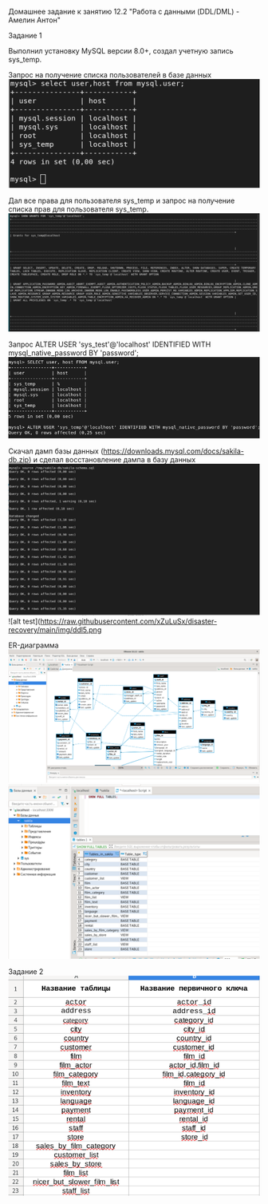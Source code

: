 Домашнее задание к занятию 12.2 "Работа с данными (DDL/DML) - Амелин Антон"

Задание 1

Выполнил установку MySQL версии 8.0+, создал учетную запись sys_temp.

Запрос на получение списка пользователей в базе данных
![alt test](https://raw.githubusercontent.com/xZuLuSx/disaster-recovery/main/img/ddl1.png)

Дал все права для пользователя sys_temp и запрос на получение списка прав для пользователя sys_temp.
![alt test](https://raw.githubusercontent.com/xZuLuSx/disaster-recovery/main/img/ddl2.png)

Запрос ALTER USER 'sys_test'@'localhost' IDENTIFIED WITH mysql_native_password BY 'password';
![alt test](https://raw.githubusercontent.com/xZuLuSx/disaster-recovery/main/img/ddl3.png)

Скачал дамп базы данных (https://downloads.mysql.com/docs/sakila-db.zip) и сделал восстановление дампа в базу данных
![alt test](https://raw.githubusercontent.com/xZuLuSx/disaster-recovery/main/img/ddl4.png)
![alt test](https://raw.githubusercontent.com/xZuLuSx/disaster-recovery/main/img/ddl5.png

ER-диаграмма
![alt test](https://raw.githubusercontent.com/xZuLuSx/disaster-recovery/main/img/ddl6.png)
![alt test](https://raw.githubusercontent.com/xZuLuSx/disaster-recovery/main/img/ddl7.png)

Задание 2
![alt test](https://raw.githubusercontent.com/xZuLuSx/disaster-recovery/main/img/ddl8.png)

